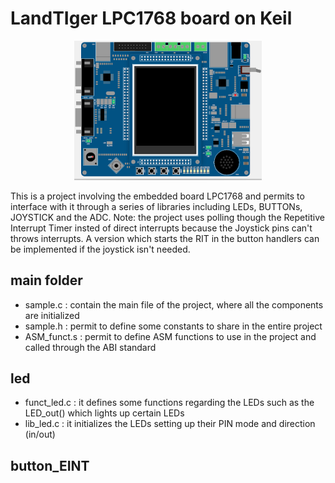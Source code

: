 # LandTIger LPC1768 board on Keil

<p align="center">
    <img src="Images/board_pic.png" alt="" width="300">
</p>

This is a project involving the embedded board LPC1768 and permits to interface with it 
through a series of libraries including LEDs, BUTTONs, JOYSTICK and the ADC. 
Note: the project uses polling though the Repetitive Interrupt Timer insted of direct interrupts because the Joystick pins can't throws interrupts. A version which starts the RIT in the button handlers can be implemented if the joystick isn't needed.

## main folder
- sample.c : contain the main file of the project, where all the components are initialized
- sample.h : permit to define some constants to share in the entire project
- ASM_funct.s : permit to define ASM functions to use in the project and called through the ABI standard

## led
- funct_led.c : it defines some functions regarding the LEDs such as the LED_out() which lights up certain LEDs
- lib_led.c : it initializes the LEDs setting up their PIN mode and direction (in/out)

## button_EINT
